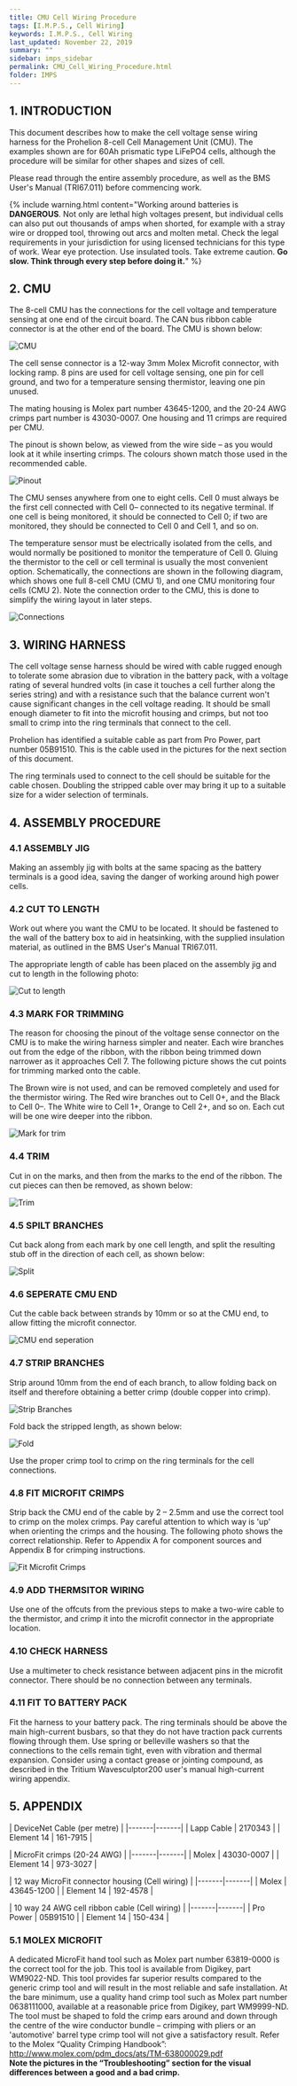 ```yaml
---
title: CMU Cell Wiring Procedure
tags: [I.M.P.S., Cell Wiring]
keywords: I.M.P.S., Cell Wiring
last_updated: November 22, 2019
summary: ""
sidebar: imps_sidebar
permalink: CMU_Cell_Wiring_Procedure.html
folder: IMPS
---
```


## 1. INTRODUCTION
This document describes how to make the cell voltage sense wiring harness for the Prohelion 8-cell Cell Management Unit (CMU).  The examples shown are for 60Ah prismatic type LiFePO4 cells, although the procedure will be similar for other shapes and sizes of cell. 


Please read through the entire assembly procedure, as well as the BMS User's Manual (TRI67.011) before commencing work.


{% include warning.html content="Working around batteries is **DANGEROUS**. Not only are lethal high voltages present, but individual cells can also put out thousands of amps when shorted, for example with a stray wire or dropped tool, throwing out arcs and molten metal. Check the legal requirements in your jurisdiction for using licensed technicians for this type of work. Wear eye protection. Use insulated tools. Take extreme caution. **Go slow. Think through every step before doing it.**" %}

## 2. CMU
The 8-cell CMU has the connections for the cell voltage and temperature sensing at one end of the circuit board.  The CAN bus ribbon cable connector is at the other end of the board.  The CMU is shown below:

![CMU](/images/imps_cmu.jpg)

The cell sense connector is a 12-way 3mm Molex Microfit connector, with locking ramp.  8 pins are used for cell voltage sensing, one pin for cell ground, and two for a temperature sensing thermistor, leaving one pin unused.  

The mating housing is Molex part number 43645-1200, and the 20-24 AWG crimps part number is 43030-0007.  One housing and 11 crimps are required per CMU. 

The pinout is shown below, as viewed from the wire side – as you would look at it while inserting crimps.  The colours shown match those used in the recommended cable.

![Pinout](/images/imps_pinout.gif)

The CMU senses anywhere from one to eight cells.  Cell 0 must always be the first cell connected with Cell 0– connected to its negative terminal.  If one cell is being monitored, it should be connected to Cell 0; if two are monitored, they should be connected to Cell 0 and Cell 1, and so on.    

The temperature sensor must be electrically isolated from the cells, and would normally be positioned to monitor the temperature of Cell 0.  Gluing the thermistor to the cell or cell terminal is usually the most convenient option. Schematically, the connections are shown in the following diagram, which shows one full 8-cell CMU (CMU 1), and one CMU monitoring four cells (CMU 2). Note the connection order to the CMU, this is done to simplify the wiring layout in later steps.

![Connections](/images/imps_connection.png)

## 3. WIRING HARNESS
The cell voltage sense harness should be wired with cable rugged enough to tolerate some abrasion due to vibration in the battery pack, with a voltage rating of several hundred volts (in case it touches a cell further along the series string) and with a resistance such that the balance current won't cause significant changes in the cell voltage reading. It should be small enough diameter to fit into the microfit housing and crimps, but not too small to crimp into the ring terminals that connect to the cell. 

Prohelion has identified a suitable cable as part from Pro Power, part number 05B91510. This is the cable used in the pictures for the next section of this document. 

The ring terminals used to connect to the cell should be suitable for the cable chosen. Doubling the stripped cable over may bring it up to a suitable size for a wider selection of terminals.

## 4. ASSEMBLY PROCEDURE

### 4.1 ASSEMBLY JIG
Making an assembly jig with bolts at the same spacing as the battery terminals is a good idea, saving the danger of working around high power cells. 

### 4.2 CUT TO LENGTH
Work out where you want the CMU to be located.  It should be fastened to the wall of the battery box to aid in heatsinking, with the supplied insulation material, as outlined in the BMS User's Manual TRI67.011.

The appropriate length of cable has been placed on the assembly jig and cut to length in the following photo:

![Cut to length](/images/imps_cuttolength.jpg)

### 4.3 MARK FOR TRIMMING
The reason for choosing the pinout of the voltage sense connector on the CMU is to make the wiring harness simpler and neater.  Each wire branches out from the edge of the ribbon, with the ribbon being trimmed down narrower as it approaches Cell 7.  The following picture shows the cut points for trimming marked onto the cable. 

The Brown wire is not used, and can be removed completely and used for the thermistor wiring.  The Red wire branches out to Cell 0+, and the Black to Cell 0–. The White wire to Cell 1+, Orange to Cell 2+, and so on. Each cut will be one wire deeper into the ribbon.

![Mark for trim](/images/imps_markfortrim.jpg)

### 4.4 TRIM
Cut in on the marks, and then from the marks to the end of the ribbon.  The cut pieces can then be removed, as shown below:

![Trim](/images/imps_trim.jpg)

### 4.5 SPILT BRANCHES
Cut back along from each mark by one cell length, and split the resulting stub off in the direction of each cell, as shown below:

![Split](/images/imps_split.jpg)

### 4.6 SEPERATE CMU END
Cut the cable back between strands by 10mm or so at the CMU end, to allow fitting the microfit connector.

![CMU end seperation](/images/imps_cmuend.png)

### 4.7 STRIP BRANCHES
Strip around 10mm from the end of each branch, to allow folding back on itself and therefore obtaining a better crimp (double copper into crimp). 

![Strip Branches](/images/imps_stripbranches.jpg)

Fold back the stripped length, as shown below:

![Fold](/images/imps_fold.png)

Use the proper crimp tool to crimp on the ring terminals for the cell connections.

### 4.8 FIT MICROFIT CRIMPS
Strip back the CMU end of the cable by 2 – 2.5mm and use the correct tool to crimp on the molex crimps.  Pay careful attention to which way is 'up' when orienting the crimps and the housing.  The following photo shows the correct relationship. Refer to Appendix A for component sources and Appendix B for crimping instructions.

![Fit Microfit Crimps](/images/imps_fitcrimp.jpg)

### 4.9 ADD THERMSITOR WIRING
Use one of the offcuts from the previous steps to make a two-wire cable to the thermistor, and crimp it into the microfit connector in the appropriate location.

### 4.10 CHECK HARNESS 
Use a multimeter to check resistance between adjacent pins in the microfit connector.  There should be no connection between any terminals.

### 4.11 FIT TO BATTERY PACK
Fit the harness to your battery pack.  The ring terminals should be above the main high-current busbars, so that they do not have traction pack currents flowing through them.  Use spring or belleville washers so that the connections to the cells remain tight, even with vibration and thermal expansion.  Consider using a contact grease or jointing compound, as described in the Tritium Wavesculptor200 user's manual high-current wiring appendix.

## 5. APPENDIX

| DeviceNet Cable (per metre) |
|-------|-------|
| Lapp Cable | 2170343 |
| Element 14 | 161-7915 |

| MicroFit crimps (20-24 AWG) |
|-------|-------|
| Molex | 43030-0007  |
| Element 14 | 973-3027 |

| 12 way MicroFit connector housing (Cell wiring) |
|-------|-------|
| Molex | 43645-1200 |
| Element 14 | 192-4578 |

| 10 way 24 AWG cell ribbon cable (Cell wiring) |
|-------|-------|
| Pro Power | 05B91510 |
| Element 14 | 150-434 |


### 5.1 MOLEX MICROFIT
 A dedicated MicroFit hand tool such as Molex part number 63819-0000 is the correct tool for the job.  This tool is available from Digikey, part WM9022-ND. This tool provides far superior results compared to the generic crimp tool and will result in the most reliable and safe installation. At the bare minimum, use a quality hand crimp tool such as Molex part number 0638111000, available at a reasonable price from Digikey, part WM9999-ND. The tool must be shaped to fold the crimp ears around and down through the centre of the wire conductor bundle – crimping with pliers or an 'automotive' barrel type crimp tool will not give a satisfactory result.  Refer to the Molex “Quality Crimping Handbook”: 
 http://www.molex.com/pdm_docs/ats/TM-638000029.pdf  
 **Note the pictures in the “Troubleshooting” section for the visual differences between a good and a bad crimp.**




